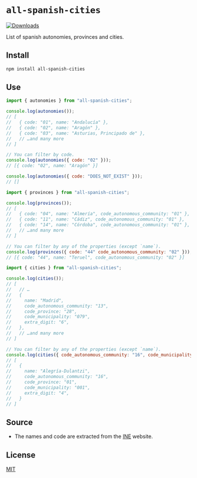 # `all-spanish-cities`

[![Downloads][downloads-badge]][downloads]

List of spanish autonomies, provinces and cities.

## Install

```sh
npm install all-spanish-cities
```

## Use

```js
import { autonomies } from "all-spanish-cities";

console.log(autonomies());
// [
//   { code: "01", name: "Andalucía" },
//   { code: "02", name: "Aragón" },
//   { code: "03", name: "Asturias, Principado de" },
//   // …and many more
// ]

// You can filter by code.
console.log(autonomies({ code: "02" }));
// [{ code: "02", name: "Aragón" }]

console.log(autonomies({ code: "DOES_NOT_EXIST" }));
// []
```

```js
import { provinces } from "all-spanish-cities";

console.log(provinces());
// [
//   { code: "04", name: "Almería", code_autonomous_community: "01" },
//   { code: "11", name: "Cádiz", code_autonomous_community: "01" },
//   { code: "14", name: "Córdoba", code_autonomous_community: "01" },
//   // …and many more
// ]

// You can filter by any of the properties (except `name`).
console.log(provinces({ code: "44" code_autonomous_community: "02" }));
// [{ code: "44", name: "Teruel", code_autonomous_community: "02" }]
```

```js
import { cities } from "all-spanish-cities";

console.log(cities());
// [
//   // …
//   {
//     name: "Madrid",
//     code_autonomous_community: "13",
//     code_province: "28",
//     code_municipality: "079",
//     extra_digit: "6",
//   },
//   // …and many more
// ]

// You can filter by any of the properties (except `name`).
console.log(cities({ code_autonomous_community: "16", code_municipality: "001" }));
// [
//   {
//     name: "Alegría-Dulantzi",
//     code_autonomous_community: "16",
//     code_province: "01",
//     code_municipality: "001",
//     extra_digit: "4",
//   }
// ]
```

## Source

- The names and code are extracted from the [INE][ine] website.

## License

[MIT][license]

<!-- Definition -->

[ine]: https://www.ine.es/dyngs/INEbase/es/operacion.htm?c=Estadistica_C&cid=1254736177031&menu=ultiDatos&idp=1254734710990

[downloads]: https://www.npmjs.com/package/all-spanish-cities
[downloads-badge]: https://img.shields.io/npm/dm/all-spanish-cities.svg
[license]: LICENSE
